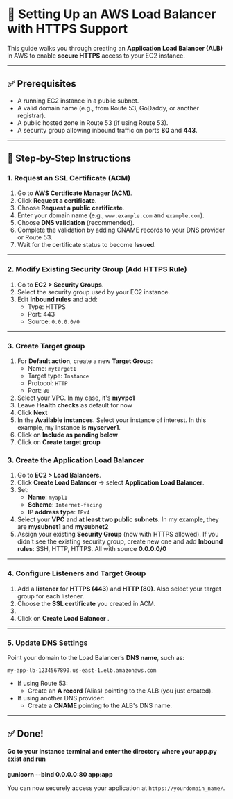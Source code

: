 
# 🧭 Setting Up an AWS Load Balancer with HTTPS Support

This guide walks you through creating an **Application Load Balancer (ALB)** in AWS to enable **secure HTTPS** access to your EC2 instance.

---

## ✅ Prerequisites

- A running EC2 instance in a public subnet.
- A valid domain name (e.g., from Route 53, GoDaddy, or another registrar).
- A public hosted zone in Route 53 (if using Route 53).
- A security group allowing inbound traffic on ports **80** and **443**.

---

## 🚀 Step-by-Step Instructions

### 1. Request an SSL Certificate (ACM)

1. Go to **AWS Certificate Manager (ACM)**.
2. Click **Request a certificate**.
3. Choose **Request a public certificate**.
4. Enter your domain name (e.g., `www.example.com` and `example.com`).
5. Choose **DNS validation** (recommended).
6. Complete the validation by adding CNAME records to your DNS provider or Route 53.
7. Wait for the certificate status to become **Issued**.

---

### 2. Modify Existing Security Group (Add HTTPS Rule)

1. Go to **EC2 > Security Groups**.
2. Select the security group used by your EC2 instance.
3. Edit **Inbound rules** and add:
   - Type: HTTPS
   - Port: 443
   - Source: `0.0.0.0/0`

---

### 3. Create Target group

1. For **Default action**, create a new **Target Group**:
   - Name: `mytarget1`
   - Target type: `Instance`
   - Protocol: `HTTP`
   - Port: `80`
  2. Select your VPC. In my case, it's **myvpc1**
  3. Leave **Health checks** as default for now
  4. Click **Next**
  5. In the **Available instances**. Select your instance of interest. In this example, my instance is **myserver1**.
  6. Click on **Include as pending below**
  7. Click on **Create target group**



### 3. Create the Application Load Balancer

1. Go to **EC2 > Load Balancers**.
2. Click **Create Load Balancer** → select **Application Load Balancer**.
3. Set:
   - **Name**: `myapl1`
   - **Scheme**: `Internet-facing`
   - **IP address type**: `IPv4`
4. Select your **VPC** and **at least two public subnets**. In my example, they are **mysubnet1** and **mysubnet2**
5. Assign your existing **Security Group** (now with HTTPS allowed). If you didn't see the existing security group, create new one and add **Inbound rules**: SSH, HTTP, HTTPS. All with source **0.0.0.0/0**

---

### 4. Configure Listeners and Target Group

1. Add a **listener** for **HTTPS (443)** and **HTTP (80)**. Also select your target group for each listener.
2. Choose the **SSL certificate** you created in ACM.
3. 
4. Click on **Create Load Balancer** .

---

### 5. Update DNS Settings

Point your domain to the Load Balancer’s **DNS name**, such as:
```
my-app-lb-1234567890.us-east-1.elb.amazonaws.com
```

- If using Route 53:
  - Create an **A record** (Alias) pointing to the ALB (you just created).
- If using another DNS provider:
  - Create a **CNAME** pointing to the ALB's DNS name.

---

## ✅ Done!

#### Go to your instance terminal and enter the directory where your app.py exist and run
**gunicorn --bind 0.0.0.0:80 app:app**

You can now securely access your application at `https://yourdomain_name/`.
